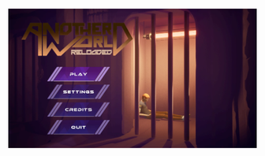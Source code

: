 ![[Uploading Menu_Image.PNG…]()](https://raw.githubusercontent.com/AnthoninKADI/AnotherWorldRemake/refs/heads/master/Menu_Image.PNG)


